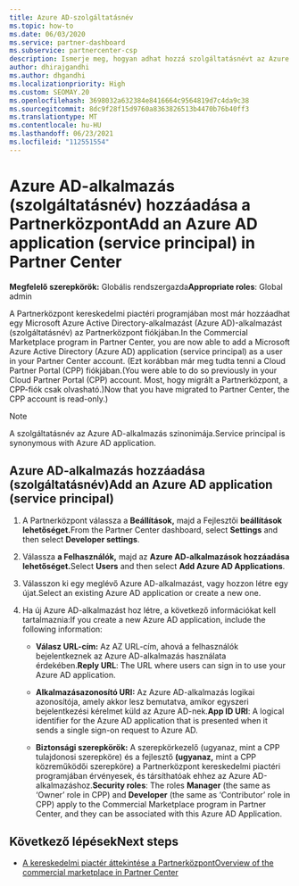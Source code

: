 ```yaml
---
title: Azure AD-szolgáltatásnév
ms.topic: how-to
ms.date: 06/03/2020
ms.service: partner-dashboard
ms.subservice: partnercenter-csp
description: Ismerje meg, hogyan adhat hozzá szolgáltatásnévt az Azure AD-bérlőhöz. Ez egy Azure AD-alkalmazás (szolgáltatásnév) hozzáadását jelenti a Partnerközpont.
author: dhirajgandhi
ms.author: dhgandhi
ms.localizationpriority: High
ms.custom: SEOMAY.20
ms.openlocfilehash: 3698032a632384e8416664c9564819d7c4da9c38
ms.sourcegitcommit: 8dc9f28f15d9760a8363826513b4470b76b40ff3
ms.translationtype: MT
ms.contentlocale: hu-HU
ms.lasthandoff: 06/23/2021
ms.locfileid: "112551554"
---
```

# <a name="add-an-azure-ad-application-service-principal-in-partner-center"></a><span data-ttu-id="92193-104">Azure AD-alkalmazás (szolgáltatásnév) hozzáadása a Partnerközpont</span><span class="sxs-lookup"><span data-stu-id="92193-104">Add an Azure AD application (service principal) in Partner Center</span></span>

<span data-ttu-id="92193-105">**Megfelelő szerepkörök:** Globális rendszergazda</span><span class="sxs-lookup"><span data-stu-id="92193-105">**Appropriate roles**: Global admin</span></span>

<span data-ttu-id="92193-106">A Partnerközpont kereskedelmi piactéri programjában most már hozzáadhat egy Microsoft Azure Active Directory-alkalmazást (Azure AD)-alkalmazást (szolgáltatásnév) az Partnerközpont fiókjában.</span><span class="sxs-lookup"><span data-stu-id="92193-106">In the Commercial Marketplace program in Partner Center, you are now able to add a Microsoft Azure Active Directory (Azure AD) application (service principal) as a user in your Partner Center account.</span></span> <span data-ttu-id="92193-107">(Ezt korábban már meg tudta tenni a Cloud Partner Portal (CPP) fiókjában.</span><span class="sxs-lookup"><span data-stu-id="92193-107">(You were able to do so previously in your Cloud Partner Portal (CPP) account.</span></span> <span data-ttu-id="92193-108">Most, hogy migrált a Partnerközpont, a CPP-fiók csak olvasható.)</span><span class="sxs-lookup"><span data-stu-id="92193-108">Now that you have migrated to Partner Center, the CPP account is read-only.)</span></span>
 
>[!Note] 
><span data-ttu-id="92193-109">A szolgáltatásnév az Azure AD-alkalmazás szinonimája.</span><span class="sxs-lookup"><span data-stu-id="92193-109">Service principal is synonymous with Azure AD application.</span></span>

## <a name="add-an-azure-ad-application-service-principal"></a><span data-ttu-id="92193-110">Azure AD-alkalmazás hozzáadása (szolgáltatásnév)</span><span class="sxs-lookup"><span data-stu-id="92193-110">Add an Azure AD application (service principal)</span></span>

1. <span data-ttu-id="92193-111">A Partnerközpont válassza a **Beállítások,** majd a Fejlesztői **beállítások lehetőséget.**</span><span class="sxs-lookup"><span data-stu-id="92193-111">From the Partner Center dashboard, select **Settings** and then select **Developer settings**.</span></span>

2. <span data-ttu-id="92193-112">Válassza **a Felhasználók,** majd az **Azure AD-alkalmazások hozzáadása lehetőséget.**</span><span class="sxs-lookup"><span data-stu-id="92193-112">Select **Users** and then select **Add Azure AD Applications**.</span></span>

3. <span data-ttu-id="92193-113">Válasszon ki egy meglévő Azure AD-alkalmazást, vagy hozzon létre egy újat.</span><span class="sxs-lookup"><span data-stu-id="92193-113">Select an existing Azure AD application or create a new one.</span></span>

4. <span data-ttu-id="92193-114">Ha új Azure AD-alkalmazást hoz létre, a következő információkat kell tartalmaznia:</span><span class="sxs-lookup"><span data-stu-id="92193-114">If you create a new Azure AD application, include the following information:</span></span>  

   - <span data-ttu-id="92193-115">**Válasz URL-cím:** Az AZ URL-cím, ahová a felhasználók bejelentkeznek az Azure AD-alkalmazás használata érdekében.</span><span class="sxs-lookup"><span data-stu-id="92193-115">**Reply URL**: The URL where users can sign in to use your Azure AD application.</span></span>

   - <span data-ttu-id="92193-116">**Alkalmazásazonosító URI:** Az Azure AD-alkalmazás logikai azonosítója, amely akkor lesz bemutatva, amikor egyszeri bejelentkezési kérelmet küld az Azure AD-nek.</span><span class="sxs-lookup"><span data-stu-id="92193-116">**App ID URI**: A logical identifier for the Azure AD application that is presented when it sends a single sign-on request to Azure AD.</span></span>

   - <span data-ttu-id="92193-117">**Biztonsági szerepkörök:**  A szerepkörkezelő (ugyanaz, mint a CPP tulajdonosi szerepköre) és a fejlesztő **(ugyanaz,** mint a CPP közreműködői szerepköre) a Partnerközpont kereskedelmi piactéri programjában érvényesek, és társíthatóak ehhez az Azure AD-alkalmazáshoz.</span><span class="sxs-lookup"><span data-stu-id="92193-117">**Security roles**: The roles **Manager** (the same as  ‘Owner’ role in CPP) and **Developer** (the same as ‘Contributor’ role in CPP) apply to the Commercial Marketplace program in Partner Center, and they can be associated with this Azure AD Application.</span></span>  

## <a name="next-steps"></a><span data-ttu-id="92193-118">Következő lépések</span><span class="sxs-lookup"><span data-stu-id="92193-118">Next steps</span></span>

- [<span data-ttu-id="92193-119">A kereskedelmi piactér áttekintése a Partnerközpont</span><span class="sxs-lookup"><span data-stu-id="92193-119">Overview of the commercial marketplace in Partner Center</span></span>](csp-commercial-marketplace-overview.md)